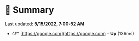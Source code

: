 # 📖 Summary
Last updated: **5/15/2022, 7:00:52 AM**

- `GET` [https://google.com](https://google.com) - **Up** (136ms)
